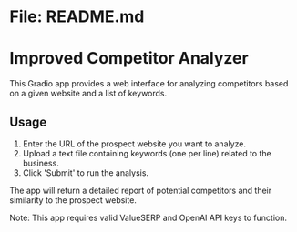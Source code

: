 # File: README.md
# Improved Competitor Analyzer

This Gradio app provides a web interface for analyzing competitors based on a given website and a list of keywords.

## Usage
1. Enter the URL of the prospect website you want to analyze.
2. Upload a text file containing keywords (one per line) related to the business.
3. Click 'Submit' to run the analysis.

The app will return a detailed report of potential competitors and their similarity to the prospect website.

Note: This app requires valid ValueSERP and OpenAI API keys to function.
